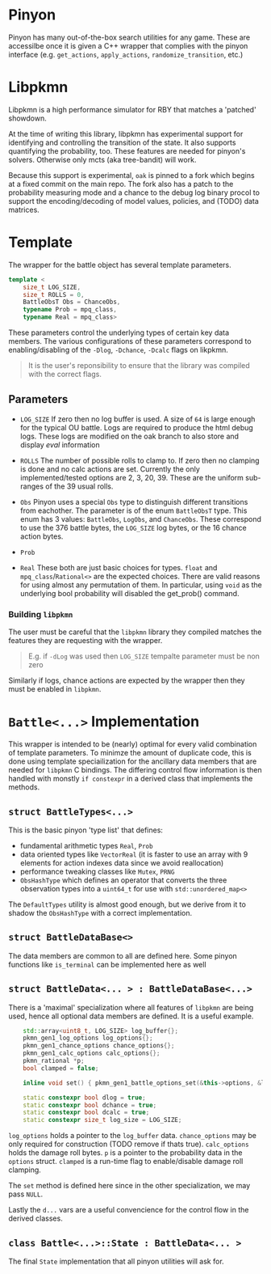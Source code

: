 # Pinyon

Pinyon has many out-of-the-box search utilities for any game. These are accessilbe once it is given a C++ wrapper that complies with the pinyon interface (e.g. `get_actions`, `apply_actions`, `randomize_transition`, etc.)

# Libpkmn

Libpkmn is a high performance simulator for RBY that matches a 'patched' showdown.

At the time of writing this library, libpkmn has experimental support for identifying and controlling the transition of the state. It also supports quantifying the probability, too. These features are needed for pinyon's solvers. Otherwise only mcts (aka tree-bandit) will work.

Because this support is experimental, `oak` is pinned to a fork which begins at a fixed commit on the main repo. The fork also has a patch to the probability measuring mode and a chance to the debug log binary procol to support the encoding/decoding of model values, policies, and (TODO) data matrices.

# Template

The wrapper for the battle object has several template parameters.

```cpp
template <
	size_t LOG_SIZE,
	size_t ROLLS = 0,
	BattleObsT Obs = ChanceObs,
	typename Prob = mpq_class,
	typename Real = mpq_class>
```

These parameters control the underlying types of certain key data members. The various configurations of these parameters correspond to enabling/disabling of the `-Dlog`, `-Dchance`, `-Dcalc` flags on likpkmn.

> It is the user's reponsibility to ensure that the library was compiled with the correct flags.

## Parameters

* `LOG_SIZE`
If zero then no log buffer is used. A size of `64` is large enough for the typical OU battle. Logs are required to produce the html debug logs. These logs are modified on the oak branch to also store and display *eval* information
* `ROLLS`
The number of possible rolls to clamp to. If zero then no clamping is done and no calc actions are set. Currently the only implemented/tested options are 2, 3, 20, 39. These are the uniform sub-ranges of the 39 usual rolls.

* `Obs`
Pinyon uses a special `Obs` type to distinguish different transitions from eachother. The parameter is of the enum `BattleObsT` type. This enum has 3 values: `BattleObs`, `LogObs`, and `ChanceObs`. These correspond to use the 376 battle bytes, the `LOG_SIZE` log bytes, or the 16 chance action bytes.

* `Prob`
* `Real`
These both are just basic choices for types. `float` and `mpq_class`/`Rational<>` are the expected choices. There are valid reasons for using almost any permutation of them. In particular, using `void` as the underlying bool probability will disabled the get_prob() command.

### Building `libpkmn`

The user must be careful that the `libpkmn` library they compiled matches the features they are requesting with the wrapper.

> E.g. if `-dLog` was used then `LOG_SIZE` tempalte parameter must be non zero

Similarly if logs, chance actions are expected by the wrapper then they must be enabled in `libpkmn`.


# `Battle<...>` Implementation

This wrapper is intended to be (nearly) optimal for every valid combination of template parameters. To minimze the amount of duplicate code, this is done using template speciailization for the ancillary data members that are needed for `libpkmn` C bindings. The differing control flow information is then handled with monstly `if constexpr` in a derived class that implements the methods.

## `struct BattleTypes<...>`

This is the basic pinyon 'type list' that defines:
* fundamental arithmetic types `Real`, `Prob`
* data oriented types like `VectorReal`
	(it is faster to use an array with 9 elements for action indexes data since we avoid reallocation)
* performance tweaking classes like `Mutex`, `PRNG`
* `ObsHashType` which defines an operator that converts the three observation types into a `uint64_t` for use with `std::unordered_map<>`

The `DefaultTypes` utility is almost good enough, but we derive from it to shadow the `ObsHashType` with a correct implementation.

## `struct BattleDataBase<>`

The data members are common to all are defined here. Some pinyon functions like `is_terminal` can be implemented here as well


## `struct BattleData<... > : BattleDataBase<...>`


There is a 'maximal' specialization where all features of `libpkmn` are being used, hence all optional data members are defined. It is a useful example.

```cpp
    std::array<uint8_t, LOG_SIZE> log_buffer{};
    pkmn_gen1_log_options log_options{};
    pkmn_gen1_chance_options chance_options{};
    pkmn_gen1_calc_options calc_options{};
    pkmn_rational *p;
    bool clamped = false;

    inline void set() { pkmn_gen1_battle_options_set(&this->options, &log_options, &chance_options, &calc_options); }

    static constexpr bool dlog = true;
    static constexpr bool dchance = true;
    static constexpr bool dcalc = true;
    static constexpr size_t log_size = LOG_SIZE;
```

`log_options` holds a pointer to the `log_buffer` data.
`chance_options` may be only required for construction (TODO remove if thats true). 
`calc_options` holds the damage roll bytes.
`p` is a pointer to the probability data in the `options` struct.
`clamped` is a run-time flag to enable/disable damage roll clamping.

The `set` method is defined here since in the other specialization, we may pass `NULL`.

Lastly the `d...` vars are a useful convencience for the control flow in the derived classes.

## `class Battle<...>::State : BattleData<... >`

The final `State` implementation that all pinyon utilities will ask for.
